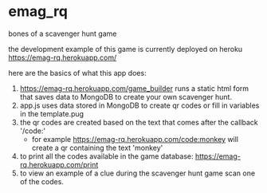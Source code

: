 # emag_rq
bones of a scavenger hunt game

the development example of this game is currently deployed on heroku
https://emag-rq.herokuapp.com/


here are the basics of what this app does:

1. https://emag-rq.herokuapp.com/game_builder runs a static html form that saves data to MongoDB
   to create your own scavenger hunt.
2. app.js uses data stored in MongoDB to create qr codes or fill in variables in the template.pug
3. the qr codes are created based on the text that comes after the callback '/code:'
    - for example https://emag-rq.herokuapp.com/code:monkey will create a qr containing the text 'monkey'
4. to print all the codes available in the game database: https://emag-rq.herokuapp.com/print
5. to view an example of a clue during the scavenger hunt game scan one of the codes.
